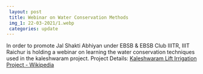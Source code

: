 ```yaml
---
 layout: post	
 title: Webinar on Water Conservation Methods
 img_1: 22-03-2021/1.webp
 categories: update
---
```

In order to promote Jal Shakti Abhiyan under EBSB & EBSB Club IIITR, IIIT Raichur is holding a webinar on learning the water conservation techniques used in the kaleshwaram project. Project Details: <a href="https://en.m.wikipedia.org/wiki/Kaleshwaram_Lift_Irrigation_Project">Kaleshwaram Lift Irrigation Project - Wikipedia</a> 
